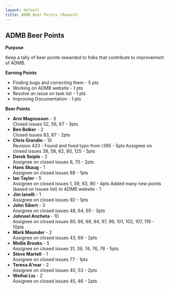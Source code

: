 ```yaml
---
layout: default
title: ADMB Beer Points (Reward)
---
```


ADMB Beer Points
----------------

**Purpose**

Keep a tally of beer points rewarded to folks that contribute to improvement of ADMB.

**Earning Points**

* Finding bugs and correcting them - 5 pts
* Working on ADMB website - 1 pts
* Resolve an issue on task list - 1 pts
* Improving Documentation - 1 pts

**Beer Points**

* **Arni Magnusson** - 3  
  Closed issues 52, 56, 67 - 3pts
* **Ben Bolker** - 2  
  Closed issues 83, 87 - 2pts
* **Chris Grandin** - 10  
  Revision 423 - Found and fixed typo from r395 - 5pts
  Assignee on closed issues 38, 58, 62, 80, 125 - 5pts
* **Derek Seiple** - 2  
  Assignee on closed issues 8, 70 - 2pts
* **Hans Skaug** - 1  
  Assignee on closed issues 88 - 1pts
* **Ian Taylor** - 5  
  Assignee on closed issues 1, 59, 63, 90 - 4pts
  Added many new points (based on Issues list) to ADMB website - 1
* **Jim Ianelli** - 1  
  Assignee on closed issues 92 - 1pts
* **John Sibert** - 3  
  Assignee on closed issues 48, 64, 65 - 3pts
* **Johnoel Ancheta** - 10  
  Assignee on closed issues 60, 66, 68, 84, 97, 99, 101, 102, 107, 119 - 10pts
* **Mark Maunder** - 2  
  Assignee on closed issues 43, 69 - 2pts
* **Mollie Brooks** - 5  
  Assignee on closed issues 31, 39, 74, 76, 78 - 5pts
* **Steve Martell** - 1  
  Assignee on closed issues 77 - 1pts
* **Teresa A'mar** - 2  
  Assignee on closed issues 40, 53 - 2pts
* **Weihai Liu** - 2  
  Assignee on closed issues 45, 46 - 2pts
